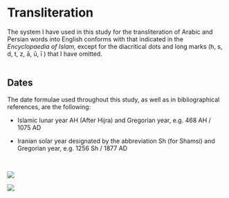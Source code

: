 Transliteration
===============

The system I have used in this study for the transliteration of Arabic
and Persian words into English conforms with that indicated in the
*Encyclopaedia of Islam,* except for the diacritical dots and long marks
(h, s, d, t, z, ā, ū, ī ) that I have omitted.  
  

Dates
-----

The date formulae used throughout this study, as well as in
bibliographical references, are the following:

- Islamic lunar year AH (After Hijra) and Gregorian year, e.g. 468 AH /
1075 AD

- Iranian solar year designated by the abbreviation Sh (for Shamsi) and
Gregorian year, e.g. 1256 Sh / 1877 AD

 

[![](images/index.gif)](index.htm)

[![](images/next.gif)](00.htm)
